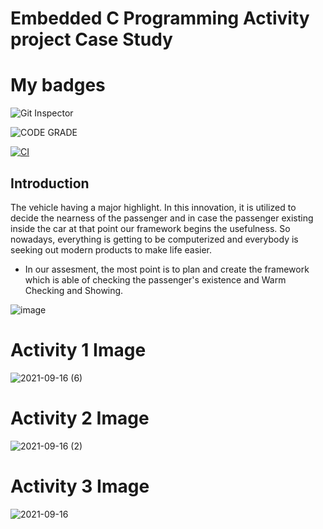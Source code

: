 # Embedded C Programming Activity project Case Study

# My badges

![Git Inspector](https://www.code-inspector.com/project/28872/score/svg)

![CODE GRADE](https://www.code-inspector.com/project/28872/status/svg)

[![CI](https://github.com/shubuunama/Stepin_Embedded_Project/actions/workflows/main.yml/badge.svg)](https://github.com/shubuunama/Stepin_Embedded_Project/actions/workflows/main.yml)

## Introduction

The vehicle having a major highlight. In this innovation, it is utilized to decide the nearness of the passenger and in case the passenger existing inside the car at that point our framework begins the usefulness. So nowadays, everything is getting to be computerized and everybody is seeking out modern products to make life easier.

* In our assesment, the most point is to plan and create the framework which is able of checking the passenger's existence and Warm Checking and Showing.

![image](https://user-images.githubusercontent.com/89735311/133668399-8c5afdcc-f9b5-4b31-bfc8-dd207f1f6087.png)


# Activity 1 Image



![2021-09-16 (6)](https://user-images.githubusercontent.com/89735311/133624770-a44e4a6b-e93b-4478-a64a-2325f14478cc.png)

# Activity 2 Image


![2021-09-16 (2)](https://user-images.githubusercontent.com/89735311/133625175-64135cec-77c3-4bcb-aead-52c1120bc04d.png)

# Activity 3 Image


![2021-09-16](https://user-images.githubusercontent.com/89735311/133625499-2b2faa9d-de32-4cfc-870e-93c9caf5a8f0.png)

